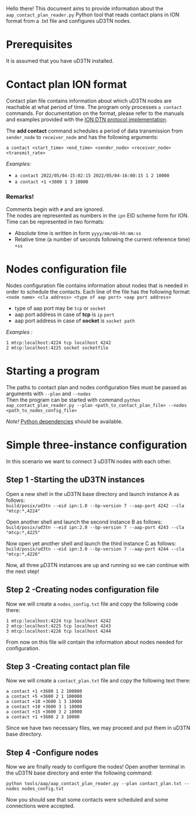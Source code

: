 Hello there!
This document aims to provide information about the `aap_contact_plan_reader.py` Python tool that reads contact plans in ION format from a .txt file and configures uD3TN nodes. 

# Prerequisites

It is assumed that you have uD3TN installed.

# Contact plan ION format

Contact plan file contains information about which uD3TN nodes are reachable at what period of time.
The program only processes `a contact` commands. For documentation on the format, please refer to the manuals and examples provided with the [ION DTN protocol implementation](https://sourceforge.net/projects/ion-dtn/).

The **add contact** command schedules a period of data transmission from `sender_node` to `receiver_node` and has the following arguments:

`a contact <start_time> <end_time> <sender_node> <receiver_node> <transmit_rate>`

*Examples:*
- `a contact 2022/05/04-15:02:15 2022/05/04-16:00:15 1 2 10000` 
- `a contact +1 +3600 1 3 10000`

### **Remarks!**

Comments begin with `#` and are ignored.\
The nodes are represented as numbers in the `ipn` EID scheme form for ION.\
Time can be represented in two formats:
- Absolute time is written in form `yyyy/mm/dd−hh:mm:ss` 
- Relative time (a number of seconds following the current reference time) `+ss`

# Nodes configuration file

Nodes configuration file contains information about nodes that is needed in order to schedule the contacts.
Each line of the file has the following format:\
`<node name> <cla address> <type of aap port> <aap port address>`

- type of aap port may be `tcp` or `socket`
- aap port address in case of **tcp** is `ip` `port`
- aap port address in case of **socket** is `socket path`

*Examples :*
```
1 mtcp:localhost:4224 tcp localhost 4242
2 mtcp:localhost:4225 socket socketfile
```

# Starting a program

The paths to contact plan and nodes configuration files must be passed as arguments with `--plan` and `--nodes` \
Then the program can be started with command `python aap_contact_plan_reader.py --plan <path_to_contact_plan_file> --nodes <path_to_nodes_config_file>`

*Note!* [Python dependencies](https://gitlab.com/d3tn/ud3tn/-/blob/master/doc/posix_quick_start_guide.md#python-dependencies) should be available.

# Simple three-instance configuration

In this scenario we want to connect 3 uD3TN nodes with each other.

## Step 1 -Starting the uD3TN instances

Open a new shell in the uD3TN base directory and launch instance A as follows:\
`build/posix/ud3tn --eid ipn:1.0 --bp-version 7 --aap-port 4242 --cla "mtcp:*,4224"`

Open another shell and launch the second instance B as follows:\
`build/posix/ud3tn --eid ipn:2.0 --bp-version 7 --aap-port 4243 --cla "mtcp:*,4225"`

Now open yet another shell and launch the third instance C as follows:\
`build/posix/ud3tn --eid ipn:3.0 --bp-version 7 --aap-port 4244 --cla "mtcp:*,4226"` 

Now, all three µD3TN instances are up and running so we can continue with the next step!

## Step 2 -Creating nodes configuration file

Now we will create a `nodes_config.txt` file and copy the following code there:
```
1 mtcp:localhost:4224 tcp localhost 4242
2 mtcp:localhost:4225 tcp localhost 4243
3 mtcp:localhost:4226 tcp localhost 4244
```

From now on this file will contain the information about nodes needed for configuration.

## Step 3 -Creating contact plan file

Now we will create a `contact_plan.txt` file and copy the following text there:
```
a contact +1 +3600 1 2 100000
a contact +5 +3600 2 1 100000
a contact +10 +3600 1 3 10000
a contact +10 +3600 3 1 10000
a contact +15 +3600 3 2 10000
a contact +1 +3600 2 3 10000
```
Since we have two necessary files, we may proceed and put them in uD3TN base directory.

## Step 4 -Configure nodes

Now we are finally ready to configure the nodes!
Open another terminal in the uD3TN base directory and enter the following command:
```
python tools/aap/aap_contact_plan_reader.py --plan contact_plan.txt --nodes nodes_config.txt
```
Now you should see that some contacts were scheduled and some connections were accepted. 
